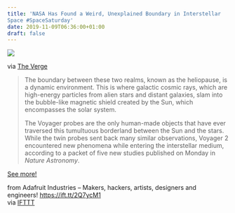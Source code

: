 ```yaml
---
title: 'NASA Has Found a Weird, Unexplained Boundary in Interstellar
Space #SpaceSaturday'
date: 2019-11-09T06:36:00+01:00
draft: false
---
```


![](https://cdn-blog.adafruit.com/uploads/2019/11/1572883416706-215705_web-600x337.jpg)

via [The Verge](https://www.vice.com/en_us/article/d3a987/nasa-has-found-a-weird-unexplained-boundary-in-interstellar-space)

> The boundary between these two realms, known as the heliopause, is a dynamic environment. This is where galactic cosmic rays, which are high-energy particles from alien stars and distant galaxies, slam into the bubble-like magnetic shield created by the Sun, which encompasses the solar system.
> 
> The Voyager probes are the only human-made objects that have ever traversed this tumultuous borderland between the Sun and the stars. While the twin probes sent back many similar observations, Voyager 2 encountered new phenomena while entering the interstellar medium, according to a packet of five new studies published on Monday in _Nature Astronomy_.

[See more!](https://www.vice.com/en_us/article/d3a987/nasa-has-found-a-weird-unexplained-boundary-in-interstellar-space)

  
  
from Adafruit Industries – Makers, hackers, artists, designers and engineers! https://ift.tt/2Q7ycM1  
via [IFTTT](https://ifttt.com/?ref=da&site=blogger)